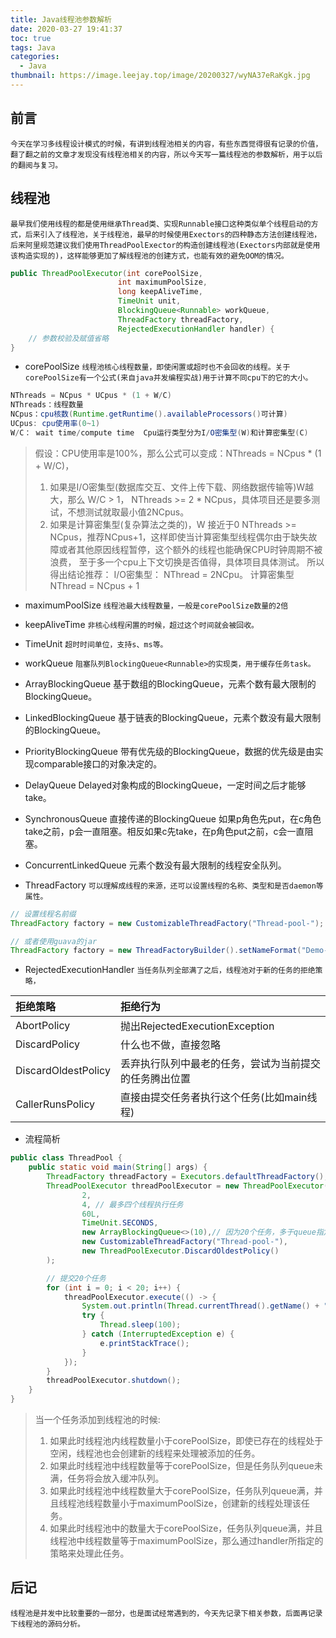 ```yaml
---
title: Java线程池参数解析
date: 2020-03-27 19:41:37
toc: true
tags: Java
categories:
  - Java
thumbnail: https://image.leejay.top/image/20200327/wyNA37eRaKgk.jpg
---
```


## 前言

`今天在学习多线程设计模式的时候，有讲到线程池相关的内容，有些东西觉得很有记录的价值，翻了翻之前的文章才发现没有线程池相关的内容，所以今天写一篇线程池的参数解析，用于以后的翻阅与复习。`

## 线程池

`最早我们使用线程的都是使用继承Thread类、实现Runnable接口这种类似单个线程启动的方式，后来引入了线程池，关于线程池，最早的时候使用Exectors的四种静态方法创建线程池，后来阿里规范建议我们使用ThreadPoolExector的构造创建线程池(Exectors内部就是使用该构造实现的)，这样能够更加了解线程池的创建方式，也能有效的避免OOM的情况。`

<!--more -->
``` java
public ThreadPoolExecutor(int corePoolSize,
                        int maximumPoolSize,
                        long keepAliveTime,
                        TimeUnit unit,
                        BlockingQueue<Runnable> workQueue,
                        ThreadFactory threadFactory,
                        RejectedExecutionHandler handler) {
    // 参数校验及赋值省略
}
```

- corePoolSize
`线程池核心线程数量，即使闲置或超时也不会回收的线程。关于corePoolSize有一个公式(来自java并发编程实战)用于计算不同cpu下的它的大小。`

```java
NThreads = NCpus * UCpus * (1 + W/C)
NThreads：线程数量
NCpus：cpu核数(Runtime.getRuntime().availableProcessors()可计算)
UCpus: cpu使用率(0~1)
W/C： wait time/compute time  Cpu运行类型分为I/O密集型(W)和计算密集型(C)
```
> 假设：CPU使用率是100%，那么公式可以变成：NThreads = NCpus * (1 + W/C)，
> 1. 如果是I/O密集型(数据库交互、文件上传下载、网络数据传输等)W越大，那么 W/C > 1， NThreads >= 2 * NCpus，具体项目还是要多测试，不想测试就取最小值2NCpus。
> 2. 如果是计算密集型(复杂算法之类的)，W 接近于0 NThreads >= NCpus，推荐NCpus+1，这样即使当计算密集型线程偶尔由于缺失故障或者其他原因线程暂停，这个额外的线程也能确保CPU时钟周期不被浪费， 至于多一个cpu上下文切换是否值得，具体项目具体测试。
> 所以得出结论推荐： I/O密集型： NThread = 2NCpu。 计算密集型  NThread = NCpus + 1

- maximumPoolSize
`线程池最大线程数量，一般是corePoolSize数量的2倍`

- keepAliveTime
`非核心线程闲置的时候，超过这个时间就会被回收。`

- TimeUnit
`超时时间单位，支持s、ms等。`

- workQueue
`阻塞队列BlockingQueue<Runnable>的实现类，用于缓存任务task。`

 - ArrayBlockingQueue 基于数组的BlockingQueue，元素个数有最大限制的BlockingQueue。
 - LinkedBlockingQueue 基于链表的BlockingQueue，元素个数没有最大限制的BlockingQueue。
 - PriorityBlockingQueue 带有优先级的BlockingQueue，数据的优先级是由实现comparable接口的对象决定的。
 - DelayQueue Delayed对象构成的BlockingQueue，一定时间之后才能够take。
 - SynchronousQueue 直接传递的BlockingQueue 如果p角色先put，在c角色take之前，p会一直阻塞。相反如果c先take，在p角色put之前，c会一直阻塞。
 - ConcurrentLinkedQueue 元素个数没有最大限制的线程安全队列。

- ThreadFactory
`可以理解成线程的来源，还可以设置线程的名称、类型和是否daemon等属性。`

```java
// 设置线程名前缀
ThreadFactory factory = new CustomizableThreadFactory("Thread-pool-");

// 或者使用guava的jar
ThreadFactory factory = new ThreadFactoryBuilder().setNameFormat("Demo-pool-%d").build();
```

- RejectedExecutionHandler
`当任务队列全部满了之后，线程池对于新的任务的拒绝策略，`

|拒绝策略|拒绝行为|
|:--|:--|
|AbortPolicy|抛出RejectedExecutionException|
|DiscardPolicy|什么也不做，直接忽略|
|DiscardOldestPolicy|丢弃执行队列中最老的任务，尝试为当前提交的任务腾出位置|
|CallerRunsPolicy|直接由提交任务者执行这个任务(比如main线程)|

- 流程简析

```java
public class ThreadPool {
    public static void main(String[] args) {
        ThreadFactory threadFactory = Executors.defaultThreadFactory();
        ThreadPoolExecutor threadPoolExecutor = new ThreadPoolExecutor(
                2,
                4, // 最多四个线程执行任务
                60L,
                TimeUnit.SECONDS,
                new ArrayBlockingQueue<>(10),// 因为20个任务，多于queue指定的10个，肯定会执行reject策略
                new CustomizableThreadFactory("Thread-pool-"),
                new ThreadPoolExecutor.DiscardOldestPolicy()
        );

        // 提交20个任务
        for (int i = 0; i < 20; i++) {
            threadPoolExecutor.execute(() -> {
                System.out.println(Thread.currentThread().getName() + " do something ");
                try {
                    Thread.sleep(100);
                } catch (InterruptedException e) {
                    e.printStackTrace();
                }
            });
        }
        threadPoolExecutor.shutdown();
    }
}

```
> 当一个任务添加到线程池的时候:
> 1. 如果此时线程池内线程数量小于corePoolSize，即使已存在的线程处于空闲，线程池也会创建新的线程来处理被添加的任务。
> 2. 如果此时线程池中线程数量等于corePoolSize，但是任务队列queue未满，任务将会放入缓冲队列。
> 3. 如果此时线程池中线程数量大于corePoolSize，任务队列queue满，并且线程池线程数量小于maximumPoolSize，创建新的线程处理该任务。
> 4.  如果此时线程池中的数量大于corePoolSize，任务队列queue满，并且线程池中线程数量等于maximumPoolSize，那么通过handler所指定的策略来处理此任务。

## 后记
`线程池是并发中比较重要的一部分，也是面试经常遇到的，今天先记录下相关参数，后面再记录下线程池的源码分析。`